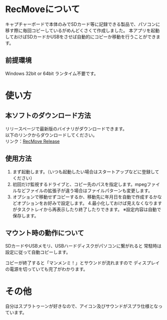 # RecMoveについて
キャプチャーボードで本体のみでSDカード等に記録できる製品で、パソコンに移す際に毎回コピーしているがめんどくさくて作成しました。
本アプリを起動しておけばSDカードかUSBをさせば自動的にコピーか移動を行うことができます。

## 前提環境
Windows 32bit or 64bit
ランタイム不要です。

# 使い方
## 本ソフトのダウンロード方法
リリースページで最新版のバイナリがダウンロードできます。  
以下のリンクからダウンロードしてください。  
リンク：[RecMove Release](https://github.com/Suzumebati/RecMove/releases)

## 使用方法
1. まず起動します。（いつも起動したい場合はスタートアップなどに登録してください）
2. 初回だけ監視するドライブと、コピー先のパスを指定します。mpegファイルなどファイルの拡張子が違う場合はファイルパターンも変更します。
3. オプションで移動せずコピーするか、移動先に年月日を自動で作成するかなどオプションをお好みで設定します。
4.最小化しておけば見えなくなりますがタスクトレイから再表示したり終了したりできます。
※設定内容は自動で保存します。

## マウント時の動作について
SDカードやUSBメモリ、USBハードディスクがパソコンに繋がれると
常駐時は設定に従って自動コピーします。

コピーが終了すると「マンメンミ！」とサウンドが流れますので
ディスプレイの電源を切っていても完了がわかります。

# その他
自分はスプラトゥーンが好きなので、アイコン及びサウンドがスプラ仕様となっています。

